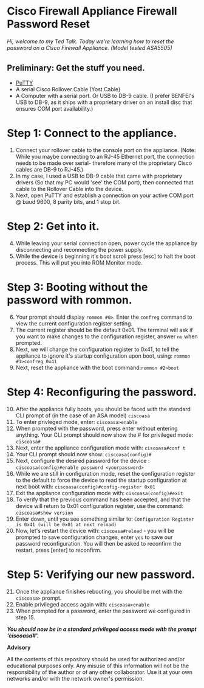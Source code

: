# Cisco Firewall Appliance Firewall Password Reset
###### Hi, welcome to my Ted Talk. Today we're learning how to reset the password on a Cisco Firewall Appliance.  (Model tested ASA5505)

## Preliminary: Get the stuff you need.

- [PuTTY](https://www.chiark.greenend.org.uk/~sgtatham/putty/)
- A serial Cisco Rollover Cable (Yost Cable)
- A Computer with a serial port. Or USB to DB-9 cable.  (I prefer BENFEI's USB to DB-9, as it ships with a proprietary driver on an install disc that ensures COM port availability.)


# Step 1: Connect to the appliance.
1. Connect your rollover cable to the console port on the appliance. (Note: While you maybe connecting to an RJ-45 Ethernet port, the connection needs to be made over serial- therefore many of the proprietary Cisco cables are DB-9 to RJ-45.)
2. In my case, I used a USB to DB-9 cable that came with proprietary drivers (So that my PC would 'see' the COM port), then connected that cable to the Rollover Cable into the device.
3. Next, open PuTTY and establish a connection on your active COM port @ baud 9600, 8 parity bits, and 1 stop bit.

# Step 2: Get into it.
4. While leaving your serial connection open, power cycle the appliance by disconnecting and reconnecting the power supply.
5. While the device is beginning it's boot scroll press [esc] to halt the boot process.  This will put you into ROM Monitor mode.

# Step 3: Booting without the password with rommon.
6. Your prompt should display ```rommon #0>```.  Enter the ```confreg``` command to view the current configuration register setting.
7. The current register should be the default 0x01.  The terminal will ask if you want to make changes to the configuration register, answer ```no``` when prompted.
8. Next, we will change the configuration register to 0x41, to tell the appliance to ignore it's startup configuration upon boot, using: ```rommon #1>confreg 0x41```
9. Next, reset the appliance with the boot command:```rommon #2>boot```

# Step 4: Reconfiguring the password.
10. After the appliance fully boots, you should be faced with the standard CLI prompt of (in the case of an ASA model) ```ciscoasa```
11. To enter privleged mode, enter: ```ciscoasa>enable```
12. When prompted with the password, press enter without entering anything.  Your CLI prompt should now show the # for privileged mode: ```ciscoasa#```
13. Next, enter the appliance configuration mode with: ```ciscoasa#conf t```
14. Your CLI prompt should now show: ```ciscoasa(config)#```
15. Next, configure the desired password for the device : ```ciscoasa(config)#enable password <yourpassword>```
16. While we are still in configuration mode, reset the configuration register to the default to force the device to read the startup configuration at next boot with: ```ciscoasa(config)#config-register 0x01```
17. Exit the appliance configuration mode with: ```ciscoasa(config)#exit```
18. To verify that the previous command has been accepted, and that the device will return to 0x01 configuration register, use the command: ```ciscoasa#show version```
19. Enter down, until you see something similar to: ```Configuration Register is 0x41 (will be 0x01 at next reload)```
20. Now, let's restart the device with: ```ciscoasa#reload``` - you will be prompted to save configuration changes, enter ```yes``` to save our password reconfiguration.  You will then be asked to reconfirm the restart, press [enter] to reconfirm.

# Step 5: Verifying our new password.
21. Once the appliance finishes rebooting, you should be met with the ```ciscoasa>``` prompt.  
22. Enable privileged access again with: ```ciscoasa>enable```
23. When prompted for a password, enter the password we configured in step 15.

***You should now be in a standard privileged access mode with the prompt 'ciscoasa#'.***

**Advisory**

All the contents of this repository should be used for authorized and/or educational purposes only. Any misuse of this information will not be the responsibility of the author or of any other collaborator. Use it at your own networks and/or with the network owner's permission.
